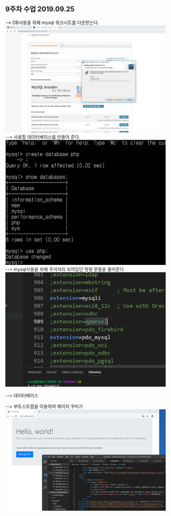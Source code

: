 ## 9주차 수업 2019.09.25

--> DB사용을 위해 mysql 워크시트를 다운받는다.
![01](./images/01.PNG)
--> 사용할 데이터베이스를 만들어 준다.
![02](./images/02.PNG)
--> mysql사용을 위해 주석처리 되어있던 명령 문들을 풀어준다
![03](./images/03.PNG)

--> 데이터베이스

--> 부트스트랩을 이용하여 페이지 꾸미기
![1](./images/1.PNG)

